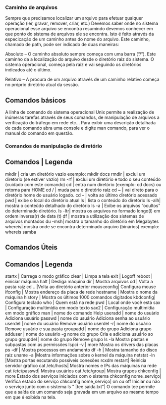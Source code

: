 ### Caminho de arquivos

Sempre que precisamos localizar um arquivo para efetuar qualquer operação (ler, gravar, remover, criar, etc.) Devemos saber onde no sistema operacional esse arquivo se encontra resumindo devemos conhecer em que ponto do sistema de arquivos ele se encontra. Isto é feito através da especicação de um caminho antes do nome do arquivo. Este caminho, chamado de path, pode ser indicado de duas maneiras:

Absoluto – O caminho absoluto sempre começa com uma barra (“/”). Este caminho da a
localização do arquivo desde o diretório raiz do sistema. O sistema operacional, começa pela
raiz e vai seguindo os diretórios indicados até o último.

Relativo – A procura de um arquivo através de um caminho relativo começa no próprio
diretório atual da sessão.

## Comandos básicos

A linha de comando do sistema operacional Unix permite a realização de inúmeras tarefas através de seus comandos, de manipulação de arquivos a verificação do tráfego em rede etc… Para exibir uma descrição detalhada de cada comando abra uma console e digite man comando, para ver o manual do comando em questão.

### Comandos de manipulação de diretório
Comandos | Legenda
-------------------------------------------------------------------------------------
mkdir	 | cria um diretório vazio exemplo: mkdir docs
rmdir	 | exclui um diretorio (se estiver vazio)
rm -rf | exclui um diretório e todo o seu conteúdo (cuidado com este comando)
cd	   | entra num diretório (exemplo: cd docs) ou retorna para HOME
cd /	 | muda para o diretório raiz
cd ~	 | vai direto para o diretório home do usuário logado.
cd –	 | volta ao último diretório acessado
pwd	   | exibe o local do diretório atual
ls	   | lista o conteúdo do diretório
ls -alh| mostra o conteúdo detalhado do diretório
ls -a	 | Exibe os arquivos “ocultos” do determinado diretório.
ls -ltr| mostra os arquivos no formado longo(l) em ordem inversa(r) de data (t)
df	   | mostra a utilização dos sistemas de arquivos montados
du -msh| mostra o tamanho do diretório em Megabytes
whereis| mostra onde se encontra determinado arquivo (binários) exemplo: whereis samba
## Comandos Úteis
Comandos | Legenda
-------------------------------------
startx   | Carrega o modo gráfico
clear	   | Limpa a tela
exit     | Logoff
reboot	 | einiciar máquina
halt	   | Desliga máquina
dir      | Mostra arquivos
cd	     | Volta a pasta raiz
cd ..	   |Volta ao diretório anterior
mouseconfig|	Configura mouse
ifconfig | Mostra endereço da placa de rede
hostname | Mostra o nome da máquina
history	 | Mostra os últimos 1000 comandos digitados
kbdconfig| Configura teclado
who	     | Quem está na rede
pwd	     | Local onde você está
sax	     | Configuração multimídia em modo texto
sax2	   | Configuração multimídia em modo gráfico
man      | nome do comando	Help
useradd  | nome do usuário	Adiciona usuário
passwd   | nome do usuário	Adiciona senha ao usuário
userdel  | nome do usuário	Remove usuário
userdel -r| nome do usuário	Remove usuário e sua pasta
groupadd | nome do grupo	Adiciona grupo
adduser  | nome do usuário -g nome do grupo	Cria e adiciona usuário ao grupo
groupdel | nome do grupo	Remove grupo
ls -la	Mostra pastas e subpastas com as permissões
lspci -v | more	Mostra os drivers das placas
ps -df	 | Mostra processos em andamento
df -h	   | Mostra tamanho do disco raiz
uname -a |Mostra informações sobre o kernel da máquina
netstat -ln	|Mostra portas escutando possíveis conexões
rcxdm restart|	Reinicia servidor gráfico
cat /etc/hosts|	Mostra nomes e IPs das máquinas na rede
cat /etc/passwd|	Mostra usuários
cat /etc/group|	Mostra grupos
chkconfig | more	Estado dos serviços iniciados com o sistema
chkconfig nome_serviço|	Verifica estado do serviço
chkconfig nome_serviço| on ou off	Iniciar ou não o serviço junto com o sistema
ls " |tee saida.txt"| O comando tee permite que a saída de um comando seja gravada em um arquivo ao mesmo tempo em que é exibida na tela.
